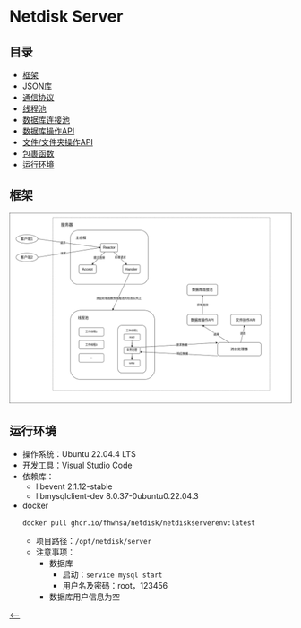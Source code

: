 # Netdisk Server

## 目录
* [框架](#框架)
* [JSON库](json/README.md)
* [通信协议](msg/README.md)
* [线程池](threadpool/README.md)
* [数据库连接池](mysql/README.md)
* [数据库操作API](idatabase/README.md)
* [文件/文件夹操作API](ifilefolder/README.md)
* [包裹函数](wrap/README.md)
* [运行环境](#运行环境)

<span id="框架"></span>
## 框架
![服务器框架图](../DemoImages/ServerFramework.png)

<span id="运行环境"></span>
## 运行环境
* 操作系统：Ubuntu 22.04.4 LTS
* 开发工具：Visual Studio Code
* 依赖库：  
    - libevent 2.1.12-stable
    - libmysqlclient-dev 8.0.37-0ubuntu0.22.04.3
* docker
    ```shell
    docker pull ghcr.io/fhwhsa/netdisk/netdiskserverenv:latest
    ```
    * 项目路径：`/opt/netdisk/server`
    * 注意事项：
        * 数据库
            * 启动：`service mysql start`
            * 用户名及密码：root，123456
        * 数据库用户信息为空

[<--](../README.md)
